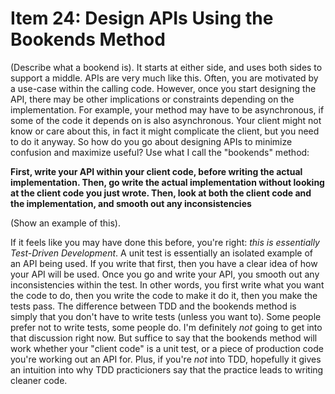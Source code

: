 # Item 24: Design APIs Using the Bookends Method

(Describe what a bookend is). It starts at either side, and uses both sides to
support a middle. APIs are very much like this. Often, you are motivated by a
use-case within the calling code. However, once you start designing the API,
there may be other implications or constraints depending on the implementation.
For example, your method may have to be asynchronous, if some of the code it
depends on is also asynchronous. Your client might not know or care about this,
in fact it might complicate the client, but you need to do it anyway. So how do
you go about designing APIs to minimize confusion and maximize useful? Use what
I call the "bookends" method:

**First, write your API within your client code, before writing the actual
implementation. Then, go write the actual implementation without looking at the
client code you just wrote. Then, look at both the client code and the
implementation, and smooth out any inconsistencies**

(Show an example of this).

If it feels like you may have done this before, you're right: _this is
essentially Test-Driven Development_. A unit test is essentially an isolated
example of an API being used. If you write that first, then you have a clear
idea of how your API will be used. Once you go and write your API, you smooth
out any inconsistencies within the test. In other words, you first write what
you want the code to do, then you write the code to make it do it, then you make
the tests pass. The difference between TDD and the bookends method is simply
that you don't have to write tests (unless you want to). Some people prefer not
to write tests, some people do. I'm definitely _not_ going to get into that
discussion right now. But suffice to say that the bookends method will work
whether your "client code" is a unit test, or a piece of production code you're
working out an API for. Plus, if you're _not_ into TDD, hopefully it gives an
intuition into why TDD practicioners say that the practice leads to writing
cleaner code.
